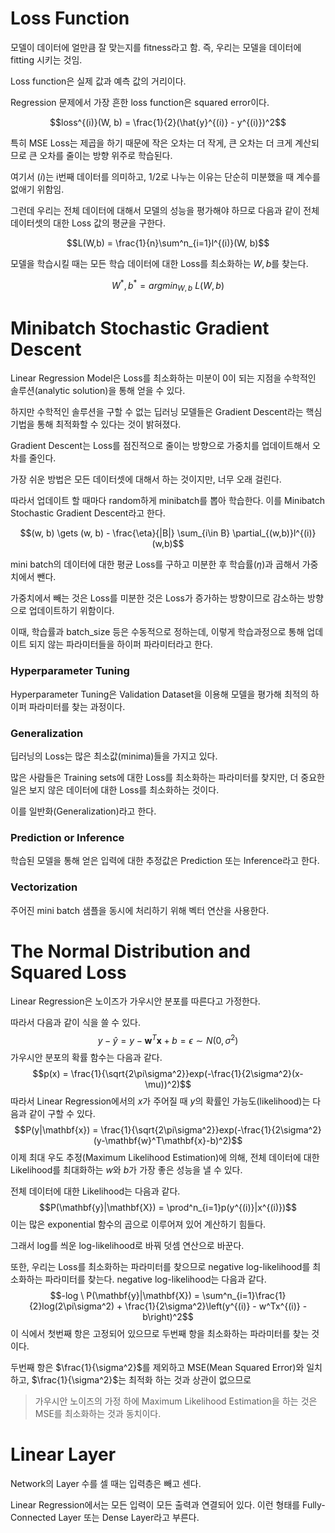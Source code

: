 # Loss Function

모델이 데이터에 얼만큼 잘 맞는지를 fitness라고 함. 즉, 우리는 모델을 데이터에 fitting 시키는 것임.

Loss function은 실제 값과 예측 값의 거리이다.

Regression 문제에서 가장 흔한 loss function은 squared error이다.

$$loss^{(i)}(W, b) = \frac{1}{2}(\hat{y}^{(i)} - y^{(i)})^2$$

특히 MSE Loss는 제곱을 하기 때문에 작은 오차는 더 작게, 큰 오차는 더 크게 계산되므로 큰 오차를 줄이는 방향 위주로 학습된다.

여기서 $(i)$는 i번째 데이터를 의미하고, 1/2로 나누는 이유는 단순히 미분했을 때 계수를 없애기 위함임.

그런데 우리는 전체 데이터에 대해서 모델의 성능을 평가해야 하므로 다음과 같이 전체 데이터셋의 대한 Loss 값의 평균을 구한다.

$$L(W,b) = \frac{1}{n}\sum^n_{i=1}l^{(i)}(W, b)$$

모델을 학습시킬 때는 모든 학습 데이터에 대한 Loss를 최소화하는 $W, b$를 찾는다.

$$W^*, b^* = argmin_{W,b}\ L(W, b)$$
# Minibatch Stochastic Gradient Descent

Linear Regression Model은 Loss를 최소화하는 미분이 0이 되는 지점을 수학적인 솔루션(analytic solution)을 통해 얻을 수 있다.

하지만 수학적인 솔루션을 구할 수 없는 딥러닝 모델들은 Gradient Descent라는 핵심 기법을 통해 최적화할 수 있다는 것이 밝혀졌다.

Gradient Descent는 Loss를 점진적으로 줄이는 방향으로 가중치를 업데이트해서 오차를 줄인다.

가장 쉬운 방법은 모든 데이터셋에 대해서 하는 것이지만, 너무 오래 걸린다.

따라서 업데이트 할 때마다 random하게 minibatch를 뽑아 학습한다. 이를 Minibatch Stochastic Gradient Descent라고 한다.

$$(w, b) \gets (w, b) - \frac{\eta}{|B|} \sum_{i\in B} \partial_{(w,b)}l^{(i)}(w,b)$$

mini batch의 데이터에 대한 평균 Loss를 구하고 미분한 후 학습률($\eta$)과 곱해서 가중치에서 뺀다.

가중치에서 빼는 것은 Loss를 미분한 것은 Loss가 증가하는 방향이므로 감소하는 방향으로 업데이트하기 위함이다.

이때, 학습률과 batch_size 등은 수동적으로 정하는데, 이렇게 학습과정으로 통해 업데이트 되지 않는 파라미터들을 하이퍼 파라미터라고 한다.

### Hyperparameter Tuning

Hyperparameter Tuning은 Validation Dataset을 이용해 모델을 평가해 최적의 하이퍼 파라미터를 찾는 과정이다.

### Generalization

딥러닝의 Loss는 많은 최소값(minima)들을 가지고 있다.

많은 사람들은 Training sets에 대한 Loss를 최소화하는 파라미터를 찾지만, 더 중요한 일은 보지 않은 데이터에 대한 Loss를 최소화하는 것이다.

이를 일반화(Generalization)라고 한다.

### Prediction or Inference

학습된 모델을 통해 얻은 입력에 대한 추정값은 Prediction 또는 Inference라고 한다.


### Vectorization

주어진 mini batch 샘플을 동시에 처리하기 위해 벡터 연산을 사용한다.

# The Normal Distribution and Squared Loss

Linear Regression은 노이즈가 가우시안 분포를 따른다고 가정한다.

따라서 다음과 같이 식을 쓸 수 있다.
$$y - \hat{y} = y - \mathbf{w}^T\mathbf{x} + b = \epsilon \sim N(0, \sigma^2)$$
가우시안 분포의 확률 함수는 다음과 같다.
$$p(x) = \frac{1}{\sqrt{2\pi\sigma^2}}exp(-\frac{1}{2\sigma^2}(x-\mu))^2)$$
따라서 Linear Regression에서의 $x$가 주어질 때 $y$의 확률인 가능도(likelihood)는 다음과 같이 구할 수 있다.
$$P(y|\mathbf{x}) = \frac{1}{\sqrt{2\pi\sigma^2}}exp(-\frac{1}{2\sigma^2}(y-\mathbf{w}^T\mathbf{x}-b)^2)$$
이제 최대 우도 추정(Maximum Likelihood Estimation)에 의해, 전체 데이터에 대한 Likelihood를 최대화하는 $w$와 $b$가 가장 좋은 성능을 낼 수 있다.

전체 데이터에 대한 Likelihood는 다음과 같다.
$$P(\mathbf{y}|\mathbf{X}) = \prod^n_{i=1}p(y^{(i)}|x^{(i)})$$
이는 많은 exponential 함수의 곱으로 이루어져 있어 계산하기 힘들다.

그래서 log를 씌운 log-likelihood로 바꿔 덧셈 연산으로 바꾼다.

또한, 우리는 Loss를 최소화하는 파라미터를 찾으므로 negative log-likelihood를 최소화하는 파라미터를 찾는다. negative log-likelihood는 다음과 같다.
$$-log \ P(\mathbf{y}|\mathbf{X}) = \sum^n_{i=1}\frac{1}{2}log(2\pi\sigma^2) + \frac{1}{2\sigma^2}\left(y^{(i)} - w^Tx^{(i)} - b\right)^2$$
이 식에서 첫번째 항은 고정되어 있으므로 두번째 항을 최소화하는 파라미터를 찾는 것이다.

두번째 항은 $\frac{1}{\sigma^2}$를 제외하고 MSE(Mean Squared Error)와 일치하고, $\frac{1}{\sigma^2}$는 최적화 하는 것과 상관이 없으므로

> 가우시안 노이즈의 가정 하에 Maximum Likelihood Estimation을 하는 것은 MSE를 최소화하는 것과 동치이다.

# Linear Layer

Network의 Layer 수를 셀 때는 입력층은 빼고 센다.

Linear Regression에서는 모든 입력이 모든 출력과 연결되어 있다. 이런 형태를 Fully-Connected Layer 또는 Dense Layer라고 부른다.